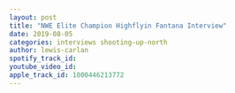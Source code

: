 ```yaml
---
layout: post
title: "NWE Elite Champion Highflyin Fantana Interview"
date: 2019-08-05
categories: interviews shooting-up-north
author: lewis-carlan
spotify_track_id: 
youtube_video_id: 
apple_track_id: 1000446213772
---
```

